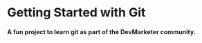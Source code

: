 # Getting Started with Git

#### A fun project to learn git as part of the **DevMarketer** community.
